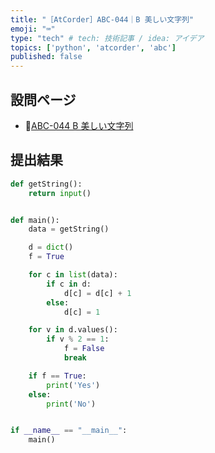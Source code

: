 ```yaml
---
title: "［AtCorder］ABC-044｜B 美しい文字列"
emoji: "⌨️"
type: "tech" # tech: 技術記事 / idea: アイデア
topics: ['python', 'atcorder', 'abc']
published: false
---
```


## 設問ページ

- 🔗[ABC-044 B 美しい文字列](https://atcoder.jp/contests/abc044/tasks/abc044_b)

## 提出結果

```python
def getString():
    return input()


def main():
    data = getString()

    d = dict()
    f = True

    for c in list(data):
        if c in d:
            d[c] = d[c] + 1
        else:
            d[c] = 1

    for v in d.values():
        if v % 2 == 1:
            f = False
            break

    if f == True:
        print('Yes')
    else:
        print('No')


if __name__ == "__main__":
    main()
```
